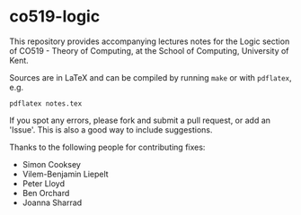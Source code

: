 # co519-logic

This repository provides accompanying lectures notes for the Logic section of CO519 - Theory of Computing, at the School of Computing, University of Kent.

Sources are in LaTeX and can be compiled by running `make` or with `pdflatex`, e.g.

    pdflatex notes.tex

If you spot any errors, please fork and submit a pull request, or add an 'Issue'. This is also a good way to include suggestions.

Thanks to the following people for contributing fixes:
* Simon Cooksey
* Vilem-Benjamin Liepelt
* Peter Lloyd
* Ben Orchard
* Joanna Sharrad
